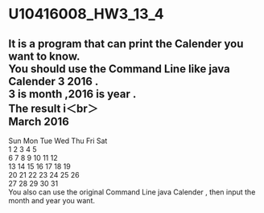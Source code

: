 # U10416008_HW3_13_4

It is a program that can print the Calender you want to know.  
You should use the Command Line like java Calender 3 2016 .  
3 is month ,2016 is year .  
The result i＜br＞  
         March 2016  
-----------------------------  
 Sun Mon Tue Wed Thu Fri Sat  
           1   2   3   4   5  
   6   7   8   9  10  11  12  
  13  14  15  16  17  18  19  
  20  21  22  23  24  25  26  
  27  28  29  30  31  
You also can use the original Command Line java Calender , then input the month and year you want.  


